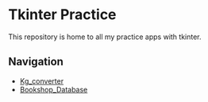 # Tkinter Practice

This repository is home to all my practice apps with tkinter.

## Navigation

- [Kg_converter](https://github.com/haelmj/Tkinter-Practice/tree/main/Kg_converter)
- [Bookshop_Database](https://github.com/haelmj/Tkinter-Practice/tree/main/Bookshop_Database)
